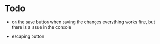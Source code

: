 # Todo

- on the save button when saving the changes everything works fine, but there is a issue in the console

- escaping button
